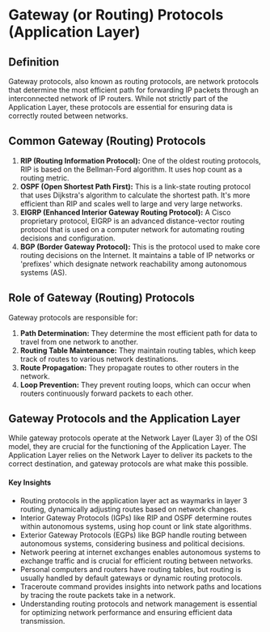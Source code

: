 # Gateway (or Routing) Protocols (Application Layer)

## Definition
Gateway protocols, also known as routing protocols, are network protocols that determine the most efficient path for forwarding IP packets through an interconnected network of IP routers. While not strictly part of the Application Layer, these protocols are essential for ensuring data is correctly routed between networks.

## Common Gateway (Routing) Protocols
1. **RIP (Routing Information Protocol):** One of the oldest routing protocols, RIP is based on the Bellman-Ford algorithm. It uses hop count as a routing metric.
2. **OSPF (Open Shortest Path First):** This is a link-state routing protocol that uses Dijkstra's algorithm to calculate the shortest path. It's more efficient than RIP and scales well to large and very large networks.
3. **EIGRP (Enhanced Interior Gateway Routing Protocol):** A Cisco proprietary protocol, EIGRP is an advanced distance-vector routing protocol that is used on a computer network for automating routing decisions and configuration.
4. **BGP (Border Gateway Protocol):** This is the protocol used to make core routing decisions on the Internet. It maintains a table of IP networks or 'prefixes' which designate network reachability among autonomous systems (AS).

## Role of Gateway (Routing) Protocols
Gateway protocols are responsible for:
1. **Path Determination:** They determine the most efficient path for data to travel from one network to another.
2. **Routing Table Maintenance:** They maintain routing tables, which keep track of routes to various network destinations.
3. **Route Propagation:** They propagate routes to other routers in the network.
4. **Loop Prevention:** They prevent routing loops, which can occur when routers continuously forward packets to each other.

## Gateway Protocols and the Application Layer
While gateway protocols operate at the Network Layer (Layer 3) of the OSI model, they are crucial for the functioning of the Application Layer. The Application Layer relies on the Network Layer to deliver its packets to the correct destination, and gateway protocols are what make this possible.

#### Key Insights

- Routing protocols in the application layer act as waymarks in layer 3 routing, dynamically adjusting routes based on network changes.
- Interior Gateway Protocols (IGPs) like RIP and OSPF determine routes within autonomous systems, using hop count or link state algorithms.
- Exterior Gateway Protocols (EGPs) like BGP handle routing between autonomous systems, considering business and political decisions.
- Network peering at internet exchanges enables autonomous systems to exchange traffic and is crucial for efficient routing between networks.
- Personal computers and routers have routing tables, but routing is usually handled by default gateways or dynamic routing protocols.
- Traceroute command provides insights into network paths and locations by tracing the route packets take in a network.
- Understanding routing protocols and network management is essential for optimizing network performance and ensuring efficient data transmission.